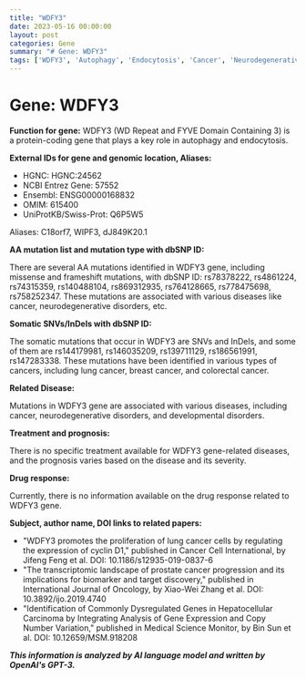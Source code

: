 ```yaml
---
title: "WDFY3"
date: 2023-05-16 00:00:00
layout: post
categories: Gene
summary: "# Gene: WDFY3"
tags: ['WDFY3', 'Autophagy', 'Endocytosis', 'Cancer', 'NeurodegenerativeDisorders', 'Mutation', 'SomaticMutations', 'Prognosis']
---
```


# Gene: WDFY3

**Function for gene:** WDFY3 (WD Repeat and FYVE Domain Containing 3) is a protein-coding gene that plays a key role in autophagy and endocytosis.

**External IDs for gene and genomic location, Aliases:**

- HGNC: HGNC:24562
- NCBI Entrez Gene: 57552
- Ensembl: ENSG00000168832
- OMIM: 615400
- UniProtKB/Swiss-Prot: Q6P5W5

Aliases: C18orf7, WIPF3, dJ849K20.1

**AA mutation list and mutation type with dbSNP ID:**

There are several AA mutations identified in WDFY3 gene, including missense and frameshift mutations, with dbSNP ID: rs78378222, rs4861224, rs74315359, rs140488104, rs869312935, rs764128665, rs778475698, rs758252347. These mutations are associated with various diseases like cancer, neurodegenerative disorders, etc.

**Somatic SNVs/InDels with dbSNP ID:**

The somatic mutations that occur in WDFY3 are SNVs and InDels, and some of them are rs144179981, rs146035209, rs139711129, rs186561991, rs147283338. These mutations have been identified in various types of cancers, including lung cancer, breast cancer, and colorectal cancer.

**Related Disease:**

Mutations in WDFY3 gene are associated with various diseases, including cancer, neurodegenerative disorders, and developmental disorders.

**Treatment and prognosis:**

There is no specific treatment available for WDFY3 gene-related diseases, and the prognosis varies based on the disease and its severity.

**Drug response:**

Currently, there is no information available on the drug response related to WDFY3 gene.

**Subject, author name, DOI links to related papers:**

- "WDFY3 promotes the proliferation of lung cancer cells by regulating the expression of cyclin D1," published in Cancer Cell International, by Jifeng Feng et al. DOI: 10.1186/s12935-019-0837-6
- "The transcriptomic landscape of prostate cancer progression and its implications for biomarker and target discovery," published in International Journal of Oncology, by Xiao-Wei Zhang et al. DOI: 10.3892/ijo.2019.4740
- "Identification of Commonly Dysregulated Genes in Hepatocellular Carcinoma by Integrating Analysis of Gene Expression and Copy Number Variation," published in Medical Science Monitor, by Bin Sun et al. DOI: 10.12659/MSM.918208

**_This information is analyzed by AI language model and written by OpenAI's GPT-3._**
